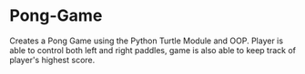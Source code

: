 # Pong-Game

Creates a Pong Game using the Python Turtle Module and OOP. Player is able to control both left and right paddles, game is also able to keep track of player's highest score. 
